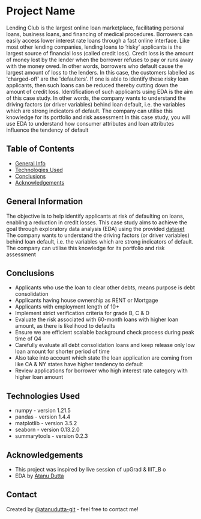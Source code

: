 # Project Name
Lending Club is the largest online loan marketplace, facilitating personal loans, business loans, and financing of medical procedures. Borrowers can easily access lower interest rate loans through a fast online interface.
Like most other lending companies, lending loans to ‘risky’ applicants is the largest source of financial loss (called credit loss). Credit loss is the amount of money lost by the lender when the borrower refuses to pay or runs away with the money owed. In other words, borrowers who default cause the largest amount of loss to the lenders. In this case, the customers labelled as 'charged-off' are the 'defaulters'.
If one is able to identify these risky loan applicants, then such loans can be reduced thereby cutting down the amount of credit loss. Identification of such applicants using EDA is the aim of this case study.
In other words, the company wants to understand the driving factors (or driver variables) behind loan default, i.e. the variables which are strong indicators of default. The company can utilise this knowledge for its portfolio and risk assessment
In this case study, you will use EDA to understand how consumer attributes and loan attributes influence the tendency of default



## Table of Contents
* [General Info](#general-information)
* [Technologies Used](#technologies-used)
* [Conclusions](#conclusions)
* [Acknowledgements](#acknowledgements)

<!-- You can include any other section that is pertinent to your problem -->

## General Information
The objective is to help identify applicants at risk of defaulting on loans, enabling a reduction in credit losses. 
This case study aims to achieve the goal through exploratory data analysis (EDA) using the provided [dataset](./loan.csv)
The company wants to understand the driving factors (or driver variables) behind loan default, i.e. the variables which are strong indicators of default. The company can utilise this knowledge for its portfolio and risk assessment


<!-- You don't have to answer all the questions - just the ones relevant to your project. -->

## Conclusions
- Applicants who use the loan to clear other debts, means purpose is debt consolidation
- Applicants having house ownership as RENT or Mortgage
- Applicants with employment length of 10+
- Implement strict verification criteria for grade B, C & D
- Evaluate the risk associated with 60-month loans with higher loan amount, as there is likelihood to defaults
- Ensure we are efficient scalable background check process during peak time of Q4
- Carefully evaluate all debt consolidation loans and keep release only low loan amount for shorter period of time
- Also take into account which state the loan application are coming from like CA & NY states have higher tendency to default 
- Review applications for borrower who high interest rate category with higher loan amount


<!-- You don't have to answer all the questions - just the ones relevant to your project. -->


## Technologies Used
- numpy - version 1.21.5
- pandas - version 1.4.4
- matplotlib - version 3.5.2
- seaborn - version 0.13.2.0
- summarytools - version 0.2.3

<!-- As the libraries versions keep on changing, it is recommended to mention the version of library used in this project -->

## Acknowledgements

- This project was inspired by live session of upGrad & IIIT_B o
- EDA by [Atanu Dutta](https://www.linkedin.com/in/atanudutta/)

## Contact
Created by [@atanudutta-git](https://github.com/atanudutta-git/) - feel free to contact me!


<!-- Optional -->
<!-- ## License -->
<!-- This project is open source and available under the [... License](). -->

<!-- You don't have to include all sections - just the one's relevant to your project -->
